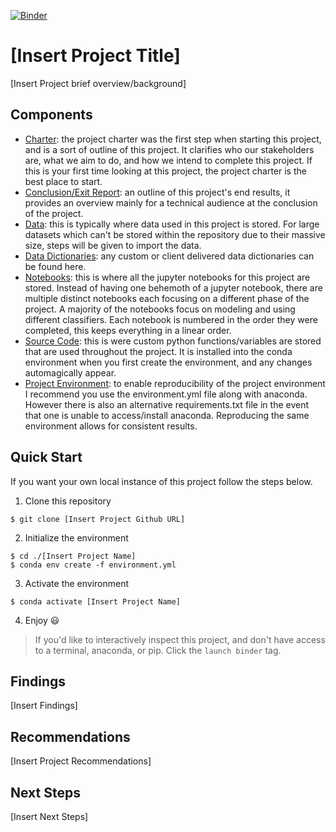 [![Binder](https://mybinder.org/badge_logo.svg)](https://mybinder.org/v2/gh/Skellet0r/[repo-name]/master)

# [Insert Project Title]

[Insert Project brief overview/background]

## Components

- [Charter](docs/project/charter.md): the project charter was the first step when starting this project,
  and is a sort of outline of this project. It clarifies who our stakeholders are, what we aim to do, and
  how we intend to complete this project. If this is your first time looking at this project, the project
  charter is the best place to start.
- [Conclusion/Exit Report](docs/project/exit-report.md): an outline of this project's end results, it provides
  an overview mainly for a technical audience at the conclusion of the project.
- [Data](data/): this is typically where data used in this project is stored. For large datasets which can't
  be stored within the repository due to their massive size, steps will be given to import the data.
- [Data Dictionaries](docs/data_dictionaries): any custom or client delivered data dictionaries can be found here.
- [Notebooks](notebooks/): this is where all the jupyter notebooks for this project are stored.
  Instead of having one behemoth of a jupyter notebook, there are multiple distinct notebooks each
  focusing on a different phase of the project. A majority of the notebooks focus on modeling and using different
  classifiers. Each notebook is numbered in the order they were completed, this keeps everything in a linear order.
- [Source Code](src/): this is were custom python functions/variables are stored that are used throughout the project.
  It is installed into the conda environment when you first create the environment, and any changes automagically appear.
- [Project Environment](environment.yml): to enable reproducibility of the project environment I recommend you use the
  environment.yml file along with anaconda. However there is also an alternative requirements.txt file in the event
  that one is unable to access/install anaconda. Reproducing the same environment allows for consistent results.

## Quick Start

If you want your own local instance of this project follow the steps below.

1. Clone this repository

```shell
$ git clone [Insert Project Github URL]
```

2. Initialize the environment

```shell
$ cd ./[Insert Project Name]
$ conda env create -f environment.yml
```

3. Activate the environment

```shell
$ conda activate [Insert Project Name]
```

4. Enjoy 😃

> If you'd like to interactively inspect this project, and don't have access to a terminal, anaconda, or pip.
  Click the `launch binder` tag.

## Findings

[Insert Findings]

## Recommendations

[Insert Project Recommendations]

## Next Steps

[Insert Next Steps]

